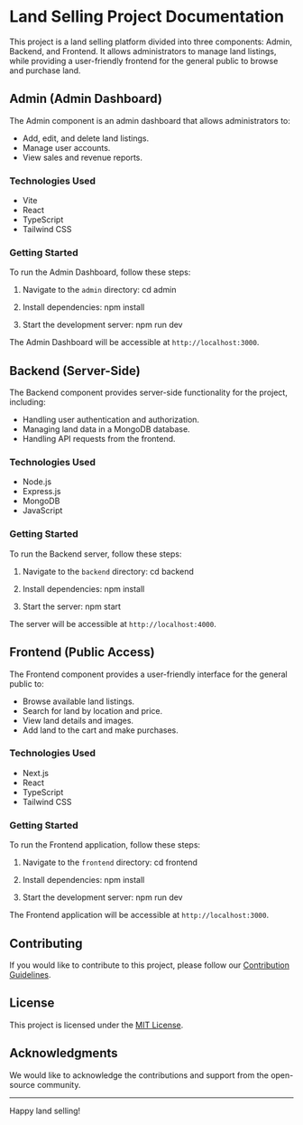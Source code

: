 
# Land Selling Project Documentation

This project is a land selling platform divided into three components: Admin, Backend, and Frontend. It allows administrators to manage land listings, while providing a user-friendly frontend for the general public to browse and purchase land.

## Admin (Admin Dashboard)

The Admin component is an admin dashboard that allows administrators to:

- Add, edit, and delete land listings.
- Manage user accounts.
- View sales and revenue reports.

### Technologies Used

- Vite
- React
- TypeScript
- Tailwind CSS

### Getting Started

To run the Admin Dashboard, follow these steps:

1. Navigate to the `admin` directory:
cd admin




2. Install dependencies:
npm install




3. Start the development server:
npm run dev




The Admin Dashboard will be accessible at `http://localhost:3000`.

## Backend (Server-Side)

The Backend component provides server-side functionality for the project, including:

- Handling user authentication and authorization.
- Managing land data in a MongoDB database.
- Handling API requests from the frontend.

### Technologies Used

- Node.js
- Express.js
- MongoDB
- JavaScript

### Getting Started

To run the Backend server, follow these steps:

1. Navigate to the `backend` directory:
cd backend




2. Install dependencies:
npm install



3. Start the server:
npm start


The server will be accessible at `http://localhost:4000`.

## Frontend (Public Access)

The Frontend component provides a user-friendly interface for the general public to:

- Browse available land listings.
- Search for land by location and price.
- View land details and images.
- Add land to the cart and make purchases.

### Technologies Used

- Next.js
- React
- TypeScript
- Tailwind CSS

### Getting Started

To run the Frontend application, follow these steps:

1. Navigate to the `frontend` directory:
cd frontend


2. Install dependencies:
npm install


3. Start the development server:
npm run dev



The Frontend application will be accessible at `http://localhost:3000`.

## Contributing

If you would like to contribute to this project, please follow our [Contribution Guidelines](CONTRIBUTING.md).

## License

This project is licensed under the [MIT License](LICENSE).

## Acknowledgments

We would like to acknowledge the contributions and support from the open-source community.

---

Happy land selling!




